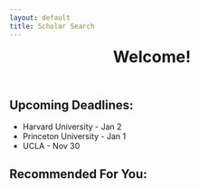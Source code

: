 ```yaml
---
layout: default
title: Scholar Search
---
```


<html lang="en">
<head>
    <meta charset="UTF-8">
    <meta name="viewport" content="width=device-width, initial-scale=1.0">
    <link rel="stylesheet" href="assets/common/css/style.css">
</head>
<body>
<header>
        <h1 id="welcome" style="margin: 0;"><b>Welcome!</b></h1>
</header>
<section id="deadlines">
    <h2><b>Upcoming Deadlines:</b></h2>
    <ul>
        <li>Harvard University - Jan 2</li>
        <li>Princeton University - Jan 1</li>
        <li>UCLA - Nov 30</li>
    </ul>
</section>

<section id="recommended">
    <h2><b>Recommended For You:</b></h2>
    <ul id="articlesList"></ul>
</section>

<!-- JavaScript code for fetching and displaying articles -->
<script>
    var requestOptions = {
        method: 'GET',
        redirect: 'follow'
    };

    fetch("http://127.0.0.1:8199/articles/articlesList", requestOptions)
        .then(response => response.json()) // Assuming the data is in JSON format
        .then(result => {
            // Display the fetched data in the articlesList ul
            const articlesList = document.getElementById("articlesList");
            result.forEach(article => {
                const li = document.createElement("li");
                li.innerHTML = `<b>${article.title}</b> by ${article.author} - <a href="${article.link}">Read More</a>`;
                articlesList.appendChild(li);
            });
        })
        .catch(error => console.log('error', error));
</script>
</body>
</html>
